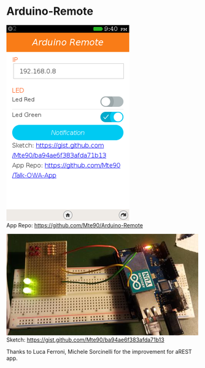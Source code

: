 Arduino-Remote
============

![](screenshot.png)  
App Repo: <a href="https://github.com/Mte90/Talk-OWA-App">https://github.com/Mte90/Arduino-Remote</a>

![](foto.jpg)  
Sketch: <a href="https://gist.github.com/Mte90/ba94ae6f383afda71b13">https://gist.github.com/Mte90/ba94ae6f383afda71b13</a>

Thanks to Luca Ferroni, Michele Sorcinelli for the improvement for aREST app.